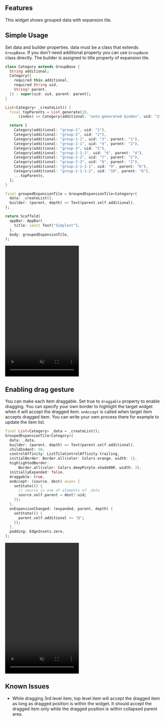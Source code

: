 ## Features

This widget shows grouped data with expansion tile.

## Simple Usage

Set data and builder properties. data must be a class that extends `GroupBase`. If you don't need additional property you can use `GroupBase` class directly. The builder is assigned to title property of expansion tile.

```dart
class Category extends GroupBase {
  String additional;
  Category({
    required this.additional,
    required String uid,
    String? parent,
  }) : super(uid: uid, parent: parent);
}

List<Category> _createList() {
  final topParents = List.generate(10,
      (index) => Category(additional: "auto-generated-$index", uid: "2$index"));

  return [
    Category(additional: "group-1", uid: "1"),
    Category(additional: "group-2", uid: "2"),
    Category(additional: "group-1-1", uid: "3", parent: "1"),
    Category(additional: "group-2-1", uid: "4", parent: "2"),
    Category(additional: "group-3", uid: "5"),
    Category(additional: "group-2-1-1", uid: "6", parent: "4"),
    Category(additional: "group-2-2", uid: "7", parent: "2"),
    Category(additional: "group-2-3", uid: "8", parent: "2"),
    Category(additional: "group-2-1-1-1", uid: "9", parent: "6"),
    Category(additional: "group-2-1-1-2", uid: "10", parent: "6"),
    ...topParents,
  ];
}

final groupedExpansionTile = GroupedExpansionTile<Category>(
  data: _createList(),
  builder: (parent, depth) => Text(parent.self.additional),
);

return Scaffold(
  appBar: AppBar(
    title: const Text("Simplest"),
  ),
  body: groupedExpansionTile,
);
```

<video autoplay="" controls="" loop="" muted="" preload="auto" src="https://user-images.githubusercontent.com/39804422/133917379-fc9e0edc-03d6-4941-b7ad-428f7cf64166.mp4" width="240" height="426" ></video>

## Enabling drag gesture

You can make each item draggable. Set true to `draggable` property to enable dragging. You can specify your own border to highlight the target widget when it will accept the dragged item. `onAccept` is called when target item accepts dragged item. You can write your own process there for example to update the item list.

```dart
final List<Category> _data = _createList();
GroupedExpansionTile<Category>(
  data: _data,
  builder: (parent, depth) => Text(parent.self.additional),
  childIndent: 50,
  controlAffinity: ListTileControlAffinity.trailing,
  initialBorder: Border.all(color: Colors.orange, width: 1),
  highlightedBorder:
      Border.all(color: Colors.deepPurple.shade800, width: 3),
  initiallyExpanded: false,
  draggable: true,
  onAccept: (source, dest) async {
    setState(() {
      // source is one of elements of _data
      source.self.parent = dest?.uid;
    });
  },
  onExpansionChanged: (expanded, parent, depth) {
    setState(() {
      parent.self.additional += "@";
    });
  },
  padding: EdgeInsets.zero,
);
```

<video autoplay="" controls="" loop="" muted="" preload="auto" src="https://user-images.githubusercontent.com/39804422/133917377-4e74d53b-3f17-4cc7-8443-2e7d2f9fdef4.mp4" width="240" height="426" > </video>

## Known Issues

- While dragging 3rd level item, top level item will accept the dragged item as long as dragged position is within the widget. It should accept the dragged item only while the dragged position is within collapsed parent area.
